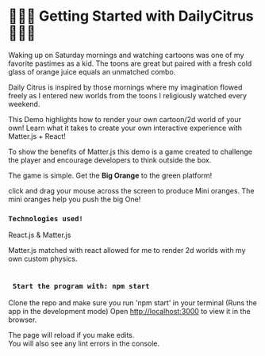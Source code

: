 # 🍊🍊🍊 Getting Started with DailyCitrus🍊🍊🍊

Waking up on Saturday mornings and watching cartoons was one of my favorite pastimes as a kid. The toons are great but paired with a fresh cold glass of orange juice equals an unmatched combo.

Daily Citrus is inspired by those mornings where my imagination flowed freely as I entered new worlds from the toons I religiously watched every weekend.

This Demo highlights how to render your own cartoon/2d world of your own! Learn what it takes to create your own interactive experience with Matter.js + React!

To show the benefits of Matter.js this demo is a game created to challenge the player and encourage developers to think outside the box.

The game is simple. Get the **Big Orange** to the green platform!

click and drag your mouse across the screen to produce Mini oranges. The mini oranges help you push the big One!

### `Technologies used!`

React.js & Matter.js

Matter.js matched with react allowed for me to render 2d worlds with my own custom physics.

#

### ` Start the program with: npm start`

Clone the repo and make sure you run 'npm start' in your terminal (Runs the app in the development mode)
Open [http://localhost:3000](http://localhost:3000) to view it in the browser.

The page will reload if you make edits.\
You will also see any lint errors in the console.
